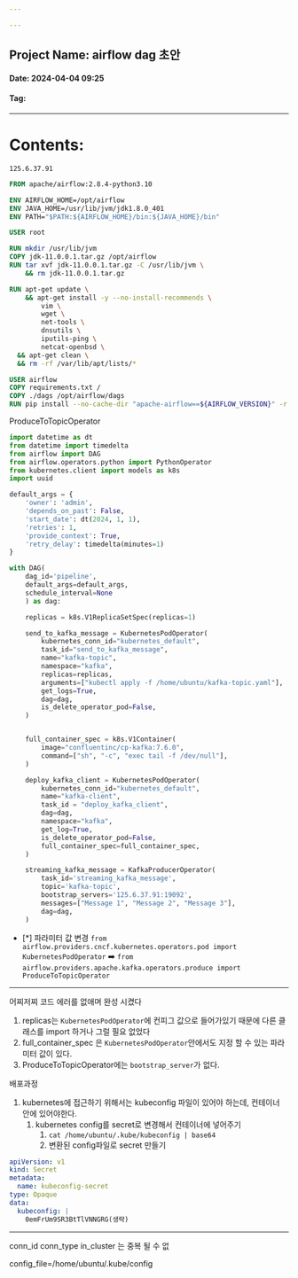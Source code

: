 ```yaml
---

---
```

## Project Name:  airflow dag 초안 
#### Date: 2024-04-04 09:25 
#### Tag:
---
# Contents:


```
125.6.37.91
```

```Dockerfile
FROM apache/airflow:2.8.4-python3.10

ENV AIRFLOW_HOME=/opt/airflow
ENV JAVA_HOME=/usr/lib/jvm/jdk1.8.0_401
ENV PATH="$PATH:${AIRFLOW_HOME}/bin:${JAVA_HOME}/bin"

USER root

RUN mkdir /usr/lib/jvm
COPY jdk-11.0.0.1.tar.gz /opt/airflow
RUN tar xvf jdk-11.0.0.1.tar.gz -C /usr/lib/jvm \
	&& rm jdk-11.0.0.1.tar.gz

RUN apt-get update \
    && apt-get install -y --no-install-recommends \
        vim \
        wget \
        net-tools \
        dnsutils \
        iputils-ping \
        netcat-openbsd \
  && apt-get clean \
  && rm -rf /var/lib/apt/lists/*

USER airflow
COPY requirements.txt /
COPY ./dags /opt/airflow/dags
RUN pip install --no-cache-dir "apache-airflow==${AIRFLOW_VERSION}" -r /requirements.txt
```

ProduceToTopicOperator

```python
import datetime as dt
from datetime import timedelta
from airflow import DAG
from airflow.operators.python import PythonOperator
from kubernetes.client import models as k8s
import uuid

default_args = {
    'owner': 'admin',
    'depends_on_past': False,
    'start_date': dt(2024, 1, 1),
    'retries': 1,
    'provide_context': True,
    'retry_delay': timedelta(minutes=1)
}

with DAG(
    dag_id='pipeline',
    default_args=default_args,
    schedule_interval=None
    ) as dag:

    replicas = k8s.V1ReplicaSetSpec(replicas=1)

    send_to_kafka_message = KubernetesPodOperator(
        kubernetes_conn_id="kubernetes_default",
        task_id="send_to_kafka_message",
        name="kafka-topic",
        namespace="kafka",
        replicas=replicas,
        arguments=["kubectl apply -f /home/ubuntu/kafka-topic.yaml"],
        get_logs=True,
        dag=dag,
        is_delete_operator_pod=False,
    )


    full_container_spec = k8s.V1Container(
        image="confluentinc/cp-kafka:7.6.0",
        command=["sh", "-c", "exec tail -f /dev/null"],
    )

    deploy_kafka_client = KubernetesPodOperator(
        kubernetes_conn_id="kubernetes_default",
        name="kafka-client",
        task_id = "deploy_kafka_client",
        dag=dag,
        namespace="kafka",
        get_log=True,
        is_delete_operator_pod=False,
        full_container_spec=full_container_spec,
    )

    streaming_kafka_message = KafkaProducerOperator(
        task_id='streaming_kafka_message',
        topic='kafka-topic',
        bootstrap_servers='125.6.37.91:19092',
        messages=["Message 1", "Message 2", "Message 3"],
        dag=dag,
    )
```

- [*] 파라미터 값 변경 
`from airflow.providers.cncf.kubernetes.operators.pod import KubernetesPodOperator` ➡️
`from airflow.providers.apache.kafka.operators.produce import ProduceToTopicOperator` 


---


어찌저찌 코드 에러를 없애며 완성 시켰다
1. replicas는 `KubernetesPodOperator`에 컨피그 값으로 들어가있기 때문에 다른 클래스를 import 하거나 그럴 필요 없었다
2. full_container_spec 은 `KubernetesPodOperator`안에서도 지정 할 수 있는 파라미터 값이 있다.
3. ProduceToTopicOperator에는 `bootstrap_server`가 없다.

배포과정 
1. kubernetes에 접근하기 위해서는 kubeconfig 파일이 있어야 하는데, 컨테이너 안에 있어야한다.
    1. kubernetes config를 secret로 변경해서 컨테이너에 넣어주기 
        1. `cat /home/ubuntu/.kube/kubeconfig | base64`
        2. 변환된 config파일로 secret 만들기 
```yaml
apiVersion: v1
kind: Secret
metadata:
  name: kubeconfig-secret
type: Opaque
data:
  kubeconfig: |
    0emFrUm9SR3BtTlVNNGRG(생략)
```

---

conn_id
conn_type
in_cluster
는 중복 될 수 없

config_file=/home/ubuntu/.kube/config 